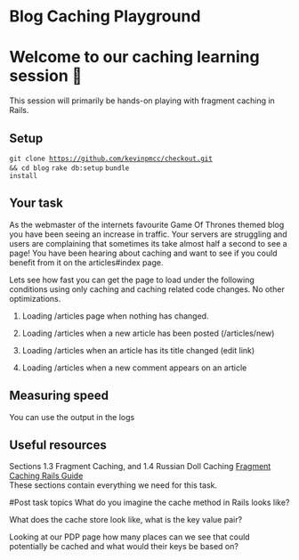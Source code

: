 # Blog Caching Playground

# Welcome to our caching learning session 👋 
This session will primarily be hands-on playing with fragment caching in Rails. 

## Setup  
<code>git clone https://github.com/kevinpmcc/checkout.git && cd blog</code>
<code>rake db:setup</code>
<code>bundle install</code>

## Your task
As the webmaster of the internets favourite Game Of Thrones themed blog you have been seeing an increase in traffic. Your servers are struggling and users are complaining that sometimes its take almost half a second to see a page! You have been hearing about caching and want to see if you could benefit from it on the articles#index page. 


Lets see how fast you can get the page to load under the following conditions using only caching and caching related code changes. No other optimizations.


1. Loading /articles page when nothing has changed.

2. Loading /articles when a new article has been posted (/articles/new)  

3. Loading /articles when an article has its title changed  (edit link)

4. Loading /articles when a new comment appears on an article


## Measuring speed
You can use the output in the logs 

## Useful resources 
Sections 1.3 Fragment Caching, and 1.4 Russian Doll Caching
[Fragment Caching Rails Guide](https://guides.rubyonrails.org/caching_with_rails.html#fragment-caching)  
These sections contain everything we need for this task.  


#Post task topics
What do you imagine the cache method in Rails looks like?  

What does the cache store look like, what is the key value pair?  

Looking at our PDP page how many places can we see that could potentially be cached and what would their keys be based on?  
